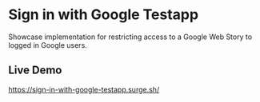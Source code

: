 # Sign in with Google Testapp

Showcase implementation for restricting access to a Google Web Story to logged in Google users.

## Live Demo

https://sign-in-with-google-testapp.surge.sh/
